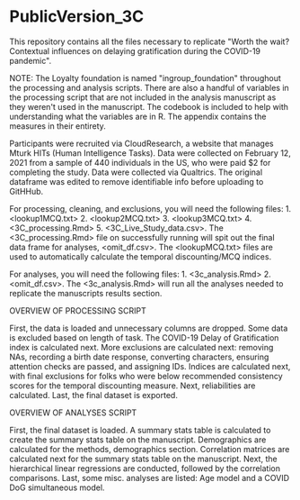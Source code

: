# PublicVersion_3C

This repository contains all the files necessary to replicate "Worth the wait? Contextual influences on delaying gratification during the COVID-19 pandemic". 

NOTE: The Loyalty foundation is named "ingroup_foundation" throughout the processing and analysis scripts. There are also a handful of variables in the processing script that are not included in the analysis manuscript as they weren't used in the manuscript. The codebook is included to help with understanding what the variables are in R.  The appendix contains the measures in their entirety.

Participants were recruited via CloudResearch, a website that manages Mturk HITs (Human Intelligence Tasks). Data were collected on February 12, 2021 from a sample of 440 individuals in the US, who were paid $2 for completing the study. Data were collected via Qualtrics. The original dataframe was edited to remove identifiable info before uploading to GitHHub.

For processing, cleaning, and exclusions, you will need the following files: 1. <lookup1MCQ.txt> 2. <lookup2MCQ.txt> 3. <lookup3MCQ.txt> 4. <3C_processing.Rmd> 5. <3C_Live_Study_data.csv>. The <3C_processing.Rmd> file on successfully running will spit out the final data frame for analyses, <omit_df.csv>. The <lookupMCQ.txt> files are used to automatically calculate the temporal discounting/MCQ indices.

For analyses, you will need the following files: 1. <3c_analysis.Rmd> 2. <omit_df.csv>. The  <3c_analysis.Rmd> will run all the analyses needed to replicate the manuscripts results section.

OVERVIEW OF PROCESSING SCRIPT

First, the data is loaded and unnecessary columns are dropped. Some data is excluded based on length of task.  The COVID-19 Delay of Gratification index is calculated next.  More exclusions are calculated next: removing NAs, recording a birth date response, converting characters, ensuring attention checks are passed, and assigning IDs. Indices are calculated next, with final exclusions for folks who were below recommended consistency scores for the temporal discounting measure. Next, reliabilities are calculated. Last, the final dataset is exported.

OVERVIEW OF ANALYSES SCRIPT

First, the final dataset is loaded. A summary stats table is calculated to create the summary stats table on the manuscript. Demographics are calculated for the methods, demographics section. Correlation matrices are calculated next for the summary stats table on the manuscript. Next, the hierarchical linear regressions are conducted, followed by the correlation comparisons. Last, some misc. analyses are listed: Age model and a COVID DoG simultaneous model.


